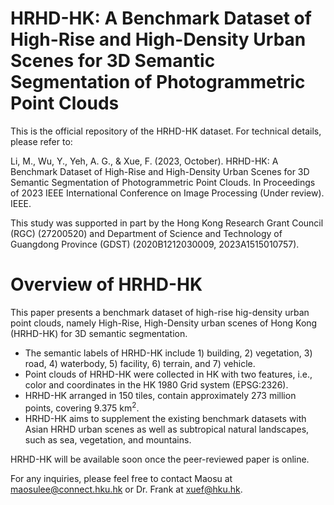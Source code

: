 # HRHD-HK: A Benchmark Dataset of High-Rise and High-Density Urban Scenes for 3D Semantic Segmentation of Photogrammetric Point Clouds

This is the official repository of the HRHD-HK dataset. For technical details, please refer to:

Li, M., Wu, Y., Yeh, A. G., & Xue, F. (2023, October). HRHD-HK: A Benchmark Dataset of High-Rise and High-Density Urban Scenes for 3D Semantic Segmentation of Photogrammetric Point Clouds. In Proceedings of 2023 IEEE International Conference on Image Processing (Under review). IEEE.

This study was supported in part by the Hong Kong Research Grant Council (RGC) (27200520) and Department of Science and Technology of Guangdong Province (GDST) (2020B1212030009, 2023A1515010757).

# Overview of HRHD-HK

This paper presents a benchmark dataset of high-rise hig-density urban point clouds, namely High-Rise, High-Density urban scenes of Hong Kong (HRHD-HK) for 3D semantic segmentation.

* The semantic labels of HRHD-HK include 1) building, 2) vegetation, 3) road, 4) waterbody, 5) facility, 6) terrain, and 7) vehicle.
* Point clouds of HRHD-HK were collected in HK with two features, i.e., color and coordinates in the HK 1980 Grid system (EPSG:2326). 
* HRHD-HK arranged in 150 tiles, contain approximately 273 million points, covering 9.375 km<sup>2</sup>.
* HRHD-HK aims to supplement the existing benchmark datasets with Asian HRHD urban scenes as well as subtropical natural landscapes, such as sea, vegetation, and mountains.

HRHD-HK will be available soon once the peer-reviewed paper is online.

 For any inquiries, please feel free to contact Maosu at maosulee@connect.hku.hk or Dr. Frank at xuef@hku.hk.

